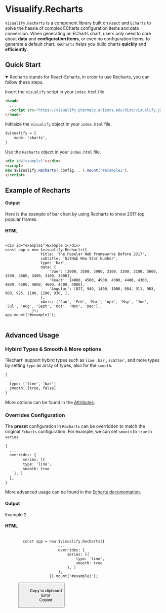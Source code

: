 <script defers>
let ex1 = {
                title: 'The Popular Web frameworks Before 2017',
                subtitle: 'GitHub New Star Number',
                type: 'bar',
                data: {
                    'Vue': [3000, 3500, 3900, 3100, 3200, 3100, 3600, 3300, 3600, 3400, 3100, 3000],
                    'React': [4000, 4500, 4900, 4300, 4400, 4300, 4800, 4500, 4800, 4600, 4300, 4000],
                    'Angular': [827, 949, 1400, 1000, 884, 911, 983, 989, 925, 1100, 1200, 930, ],
                },
                xAxis: ['Jan', 'Feb', 'Mar', 'Apr', 'May', 'Jun', 'Jul', 'Aug', 'Sept', 'Oct', 'Nov', 'Dec'],
            };
const app = new $visualify.Recharts(ex1).mount('#example1');
let ex2 = structuredClone(ex1);
ex2.overrides= {
                series: [{
                        type: 'line',
                        smooth: true
                    }, ]
                };
const app2 = new $visualify.Recharts(ex2).mount('#example2');
</script>

# Visualify.Recharts

`Visualify.Recharts` is a component library built on `React` and `ECharts` to solve
the hassle of complex ECharts configuration items and data conversion. When
generating an ECharts chart, users only need to care about **data** and
**configuration items**, or even no configuration items, to generate a default
chart. `ReCharts` helps you build charts **quickly** and **efficiently**.

## Quick Start

<details open>

<summary>Recharts stands for React-Echarts, in order to use Recharts, you can follow
these steps.</summary>

Insert the `visualify` script in your `index.html` file.

```html
<head>
  ...
  <script src="https://visualify.pharmacy.arizona.edu/dist/visualify.js"></script>
</head>
```

Initilaize the `visualify` object in your `index.html` file.

```html
$visualify = {
    mode: 'charts',
}
```

Use the `Recharts` object in your `index.html` file.

```html
<div id="example1"></div>
<script>
new $visualify.Recharts( config... ).mount('#example1');
</script>
```

</details>

## Example of Recharts

<!-- tabs:start -->

#### **Output**

<div id="example1">Here is the example of bar chart by using Recharts to show 2017 top popular frames. </div>

#### **HTML**

<pre data-lang="html">
<code class="lang-html">
&lt;div id=&quot;example1&quot;&gt;Example 1&lt;/div&gt;
const app = new $visualify.Recharts({
                title: 'The Popular Web frameworks Before 2017',
                subtitle: 'GitHub New Star Number',
                type: 'bar',
                data: {
                    'Vue': [3000, 3500, 3900, 3100, 3200, 3100, 3600, 3300, 3600, 3400, 3100, 3000],
                    'React': [4000, 4500, 4900, 4300, 4400, 4300, 4800, 4500, 4800, 4600, 4300, 4000],
                    'Angular': [827, 949, 1400, 1000, 884, 911, 983, 989, 925, 1100, 1200, 930, ],
                },
                xAxis: ['Jan', 'Feb', 'Mar', 'Apr', 'May', 'Jun', 'Jul', 'Aug', 'Sept', 'Oct', 'Nov', 'Dec'],
            });
app.mount('#example1');
</code>
</pre>

<!-- tabs:end -->

## Advanced Usage

### Hybird Types & Smooth & More options

'Rechart' support hybird types such as `line` , `bar` , `scatter` , and more
types by setting `type` as array of types, also for the `smooth`.

```html
{
  ...
  type: ['line', 'bar']
  smooth: [true, false]
}
```

More options can be found in the [Attributes](rechart-attributes).

### Overrides Configuration

The **preset** configuration in `Recharts` can be overridden to match the
original `Echarts` configuration. For example, we can set `smooth` to `true` in
`series`.

```html
{
  ...
  overrides: {
        series: [{
        type: 'line',
        smooth: true
    }, ]
  },
}
```

More advanced usage can be found in the
[Echarts documentation](https://echarts.apache.org/en/index.html).

<!-- tabs:start -->

#### **Output**

<div id="example2">Example 2</div>

#### **HTML**

<pre data-lang="html">
    <code class="lang-html">
        const app = new $visualify.Recharts({
                        ...
                        overrides: {
                            series: [{
                                type: 'line',
                                smooth: true
                            }, ]
                        },
                    }).mount('#example1');
    </code>
     <button class="docsify-copy-code-button">
        <span class="label">Copy to clipboard</span>
        <span class="error">Error</span>
        <span class="success">Copied</span>
    </button>
</pre>

<!-- tabs:end -->
